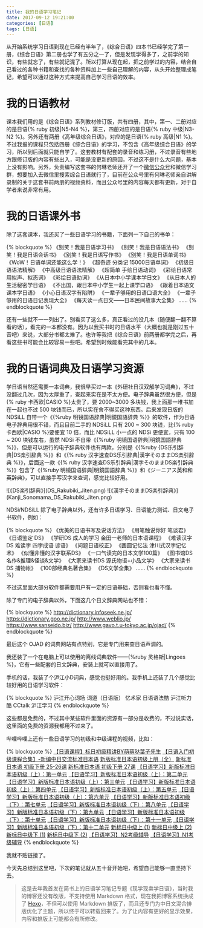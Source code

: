 ```yaml
---
title: 我的日语学习笔记
date: 2017-09-12 19:21:00
categories: [日语]
tags: [日语]
---
```


从开始系统学习日语到现在已经有半年了，《综合日语》四本书已经学完了第一册，《综合日语》第二册也学了有五分之一了，但是发现学得多了，之前学的知识，有些就忘了，有些就记混了。所以打算从现在起，把之前学过的内容，结合自己看过的各种书籍和查找的各种资料加上一些自己理解的内容，从头开始整理成笔记，希望可以通过这种方式来提高自己学习日语的效率。

<!-- more -->

# 我的日语教材

课本我们用的是《综合日语》系列教材修订版，共有四册，其中，第一、二册对应的是日语{% ruby 初级|N5-N4 %}，第三，四册对应的是日语{% ruby 中级|N3-N2 %}。另外还有两册《高年级综合日语》，对应的是日语{% ruby 高级|N1 %}。不过我报的课程只包括四册《综合日语》的学习，不包含《高年级综合日语》的学习，所以到后面就只能自学了。这套教材有配套的录音和练习册，不过录音有些地方跟修订版的内容有些出入，可能是没更新的原因，不过这不是什么大问题，基本上没有影响。另外，负责编写这套书的何琳老师还开了一个[微信公众号](https://mp.weixin.qq.com/mp/profile_ext?action=home&__biz=MzI0NzQ2ODEwOQ==#wechat_redirect)和微信学习群，想要加入去微信里搜索综合日语就行了，目前在公众号里有何琳老师亲自讲解录制的关于这套书前两册的视频资料，而且公众号里的内容每天都有更新，对于自学者来说非常有用。

# 我的日语课外书

除了这套课本，我还买了一些日语学习的书籍，下面列一下自己的书单：

{% blockquote %}
《别笑！我是日语学习书》
《别笑！我是日语语法书》
《别笑！我是日语会话书》
《别笑！我是日语写作书》
《别笑！我是日语单词书》
《WoW！日语单词还能这么学！》
《超奇迹 分类记 15000日语单词》
《初级日语语法精解》
《中高级日语语法精解》
《超简单 手绘日语动词》
《彩绘日语常用拟声、拟态词》
《彩绘日语助词》
《从日本中小学课本学日文》
《从日本人的生活秘密学日语》
《不出国，跟日本中小学生一起上课学口语》
《跟着日本语文课本学日语》
《小心日语汉字有陷阱》
《一辈子够用的日语口语大全》
《一辈子够用的日语日记表现大全》
《每天读一点日文——日本民间故事大全集》
……
{% endblockquote %}

还有一些就不一一列出了。别看买了这么多，真正看过的没几本（随便翻一翻不算看的话），看完的一本都没有。因为以我买书时的日语水平（大概也就是刚过五十音吧）来说，大部分书都太难了。也许等我把《综合日语》前两册都学完之后，再看这些书可能会比较容易一些吧。希望到时候能看完其中的几本。

# 我的日语词典及日语学习资源

学日语当然还需要一本词典，我很早买过一本《外研社日汉双解学习词典》，不过没翻过几次，因为太厚重了，查起来实在是不太方便。电子辞典虽然很方便，但是{% ruby 卡西欧|CASIO %}太贵了，要 2000~3000 多块钱，我上面那一堆书加在一起也不过 500 块钱而已，所以实在舍不得买这种东西。后来发现日版的 NDSiLL 自带一个《{%ruby 明镜国语辞典|<span lang="ja">明鏡国語辞典</span> %}》的软件，作为日语电子辞典用很不错，而且目前二手的 NDSiLL 只有 200 ~ 300 块钱，比{% ruby 卡西欧|CASIO %}要便宜 10 倍，而比 NDSiLL 小一点的 NDSi 更便宜，只有 100 ~ 200 块钱左右，虽然 NDSi 不自带《{%ruby 明镜国语辞典|<span lang="ja">明鏡国語辞典</span> %}》，但是可以运行的电子辞典软件也有两款，分别是《{%ruby {DS乐引辞典|<span lang="ja">DS楽引辞典</span> %}》和《{% ruby 汉字速查DS乐引辞典|<span lang="ja">漢字そのままDS楽引辞典</span> %}》，后面这一款《{% ruby 汉字速查DS乐引辞典|<span lang="ja">漢字そのままDS楽引辞典</span> %}》包含了《{%ruby 明镜国语辞典|<span lang="ja">明鏡国語辞典</span> %}》和《ジーニアス英和和英辞典》，可以直接手写汉字来查词，感觉比较好用。

<div lang="ja">
![《DS楽引辞典》](DS_Rakubiki_Jiten.png)
![《漢字そのままDS楽引辞典》](Kanji_Sonomama_DS_Rakubiki_Jiten.png)
</div>

NDSi/NDSiLL 除了电子辞典以外，还有许多日语学习、日语能力测试、日文电子书软件，例如：

{% blockquote %}
《优美的日语书写及说话方法》
《用笔触说你好 笔谈君》
《日语鉴定 DS》
《学研DS 成人的学习 金田一老师的日本语课程》
《难读汉字 DS 难读字 四字成语 谚语》
《问题日语校正》
《画圆记忆法 津川式汉字记忆术》
《似懂非懂的汉字联系DS》
《一口气读完的日本文学100篇》
《图书馆DS 名作&推理&怪谈&文学》
《大家来读书DS 源氏物语+小品文学》
《大家来读书DS 捕物帐》
《100部经典名著合集》
《DS文学全集》
……
{% endblockquote %}

不过这里面大部分软件都需要用户有一定的日语基础，否则看也看不懂。

除了专门的电子辞典以外，下面这几个日文辞典网站也不错：

{% blockquote %}
http://dictionary.infoseek.ne.jp/
https://dictionary.goo.ne.jp/
http://www.weblio.jp/
https://www.sanseido.biz/
http://www.gavo.t.u-tokyo.ac.jp/ojad/
{% endblockquote %}


最后这个 OJAD 的词典网站有点特别，它是专门用来查日语声调的。

我还装了一个在电脑上可以使用的离线词典软件——{%ruby 灵格斯|Lingoes %}，它有一些配套的日文辞典，安装上就可以直接用了。

手机的话，我装了个沪江小D词典，感觉也挺好用的。我手机上还装了几个感觉比较好用的日语学习软件：

{% blockquote %}
沪江开心词场
词道（日语版）
忆术家
日语语法酷
沪江听力酷
CCtalk
沪江学习
{% endblockquote %}

这些都是免费的，不过其中某些软件里面的资源有一部分是收费的，不过说实话，这里面的免费的资源我都用不过来了。

哔哩哔哩上还有一些日语学习的初级和中级课程的视频，比如：

{% blockquote %}
[【日语课程】标日初级精讲BY萌萌哒葉子先生](https://www.bilibili.com/video/av3060477)
[【日语入门初级课程合集】-新编中日交流标准日本语](https://www.bilibili.com/video/av4159781)
[新版标准日本语初级上册（全）](https://www.bilibili.com/video/av20515657)
[新标准日本语 初级下册 25-26课](https://www.bilibili.com/video/av20738828)
[新标准日本语 初级下册 27课](https://www.bilibili.com/video/av20769497)
[【日语学习】新版标准日本语初级（上）：第一单元](https://www.bilibili.com/video/av2044726)
[【日语学习】新版标准日本语初级（上）：第二单元](https://www.bilibili.com/video/av2050498)
[【日语学习】新版标准日本语初级（上）：第三单元](https://www.bilibili.com/video/av2093709)
[【日语学习】新版标准日本语初级（上）：第四单元](https://www.bilibili.com/video/av2140110)
[【日语学习】新版标准日本语初级（上）：第五单元](https://www.bilibili.com/video/av2234593)
[【日语学习】新版标准日本语初级（上）：第六单元](https://www.bilibili.com/video/av2774966)
[【日语学习】新版标准日本语初级（下）：第七单元](https://www.bilibili.com/video/av2831450)
[【日语学习】新版标准日本语初级（下）：第八单元](https://www.bilibili.com/video/av2831539)
[【日语学习】新版标准日本语初级（下）：第九单元](https://www.bilibili.com/video/av2831548)
[【日语学习】新版标准日本语初级（下）：第十单元](https://www.bilibili.com/video/av2832768)
[【日语学习】新版标准日本语初级（下）：第十一单元](https://www.bilibili.com/video/av2832870)
[【日语学习】新版标准日本语初级（下）：第十二单元](https://www.bilibili.com/video/av2832871)
[新标日中级上 (1)](https://www.bilibili.com/video/av4471049)
[新标日中级上 (2)](https://www.bilibili.com/video/av4478225)
[新标日中级下 (1)](https://www.bilibili.com/video/av4530545)
[新标日中级下 (2)](https://www.bilibili.com/video/av4531290)
[【日语学习】N2考级辅导](https://www.bilibili.com/video/av2934342)
[【日语学习】N1考级辅导](https://www.bilibili.com/video/av2995976)
{% endblockquote %}

我就不贴链接了。

今天先总结到这里吧，下次的笔记就从五十音开始吧，希望自己能够一直坚持下去。

> 这是去年我首发在简书上的日语学习笔记专题《现学现卖学日语》，当时我的博客还没有改版，不支持使用 Markdown 格式，现在我把博客系统换成了 [Hexo](//hexo.io)，不但可以使用 Markdown 排版了，而且还专门为中日文混合排版优化了主题，所以终于可以转载回来了。为了让内容有更好的显示效果，内容和排版上可能都会有所修改。